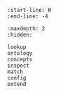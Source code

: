 ```{include} ../README.md
:start-line: 0
:end-line: -4
```

```{toctree}
:maxdepth: 2
:hidden:

lookup
ontology
concepts
inspect
match
config
extend
```
